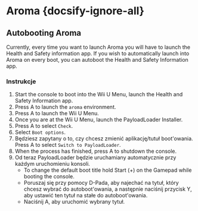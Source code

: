 # Aroma {docsify-ignore-all}

## Autobooting Aroma

Currently, every time you want to launch Aroma you will have to launch the Health and Safety information app. If you wish to automatically launch into Aroma on every boot, you can autoboot the Health and Safety Information app.

### Instrukcje

1. Start the console to boot into the Wii U Menu, launch the Health and Safety Information app.
2. Press A to launch the `aroma` environment.
3. Press A to launch the Wii U Menu.
4. Once you are at the Wii U Menu, launch the PayloadLoader Installer.
5. Press A to select `Check`.
6. Select `Boot options`.
7. Będziesz zapytany o to, czy chcesz zmienić aplikację/tutuł boot'owania. Press A to select `Switch to PayloadLoader`.
8. When the process has finished, press A to shutdown the console.
9. Od teraz PayloadLoader będzie uruchamiany automatycznie przy każdym uruchomieniu konsoli.
   - To change the default boot title hold Start (+) on the Gamepad while booting the console.
   - Poruszaj się przy pomocy D-Pada, aby najechać na tytuł, który chcesz wybrać do autoboot'owania, a następnie naciśnij przycisk Y, aby ustawić ten tytuł na stałe do autoboot'owania.
   - Naciśnij A, aby uruchomić wybrany tytuł.
